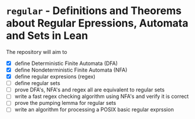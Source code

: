# `regular` - Definitions and Theorems about Regular Epressions, Automata and Sets in Lean
The repository will aim to 
- [x] define Deterministic Finite Automata (DFA)
- [x] define Nondeterministic Finite Automata (NFA)
- [x] define regular expresions (regex)
- [ ] define regular sets
- [ ] prove DFA's, NFA's and regex all are equivalent to regular sets
- [ ] write a fast regex checking algorithm using NFA's and verify it is correct
- [ ] prove the pumping lemma for regular sets
- [ ] write an algorithm for processing a POSIX basic regular exprssion